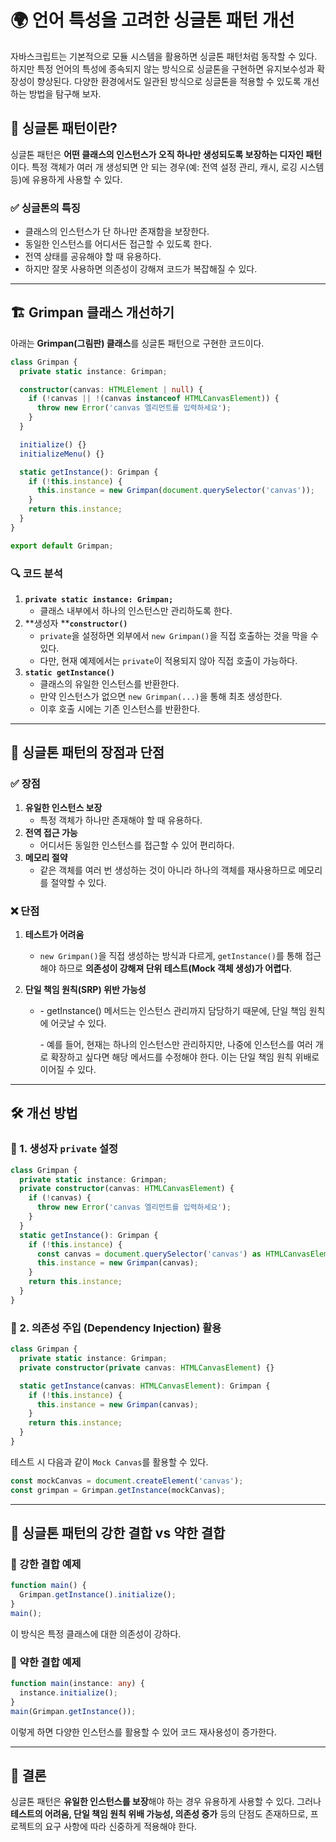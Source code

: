 # 🌍 언어 특성을 고려한 싱글톤 패턴 개선

자바스크립트는 기본적으로 모듈 시스템을 활용하면 싱글톤 패턴처럼 동작할 수 있다. 하지만 특정 언어의 특성에 종속되지 않는 방식으로 싱글톤을 구현하면 유지보수성과 확장성이 향상된다. 다양한 환경에서도 일관된 방식으로 싱글톤을 적용할 수 있도록 개선하는 방법을 탐구해 보자.

## 📌 싱글톤 패턴이란?

싱글톤 패턴은 **어떤 클래스의 인스턴스가 오직 하나만 생성되도록 보장하는 디자인 패턴**이다. 특정 객체가 여러 개 생성되면 안 되는 경우(예: 전역 설정 관리, 캐시, 로깅 시스템 등)에 유용하게 사용할 수 있다.

### ✅ 싱글톤의 특징

- 클래스의 인스턴스가 단 하나만 존재함을 보장한다.
- 동일한 인스턴스를 어디서든 접근할 수 있도록 한다.
- 전역 상태를 공유해야 할 때 유용하다.
- 하지만 잘못 사용하면 의존성이 강해져 코드가 복잡해질 수 있다.

---

## 🏗️ Grimpan 클래스 개선하기

아래는 **Grimpan(그림판) 클래스**를 싱글톤 패턴으로 구현한 코드이다.

```typescript
class Grimpan {
  private static instance: Grimpan;

  constructor(canvas: HTMLElement | null) {
    if (!canvas || !(canvas instanceof HTMLCanvasElement)) {
      throw new Error('canvas 엘리먼트를 입력하세요');
    }
  }

  initialize() {}
  initializeMenu() {}

  static getInstance(): Grimpan {
    if (!this.instance) {
      this.instance = new Grimpan(document.querySelector('canvas'));
    }
    return this.instance;
  }
}

export default Grimpan;
```

### 🔍 코드 분석

1. **`private static instance: Grimpan;`**
   - 클래스 내부에서 하나의 인스턴스만 관리하도록 한다.
2. \*\*생성자 \*\***`constructor()`**
   - `private`을 설정하면 외부에서 `new Grimpan()`을 직접 호출하는 것을 막을 수 있다.
   - 다만, 현재 예제에서는 `private`이 적용되지 않아 직접 호출이 가능하다.
3. **`static getInstance()`**
   - 클래스의 유일한 인스턴스를 반환한다.
   - 만약 인스턴스가 없으면 `new Grimpan(...)`을 통해 최초 생성한다.
   - 이후 호출 시에는 기존 인스턴스를 반환한다.

---

## 🎯 싱글톤 패턴의 장점과 단점

### ✅ 장점

1. **유일한 인스턴스 보장**
   - 특정 객체가 하나만 존재해야 할 때 유용하다.
2. **전역 접근 가능**
   - 어디서든 동일한 인스턴스를 접근할 수 있어 편리하다.
3. **메모리 절약**
   - 같은 객체를 여러 번 생성하는 것이 아니라 하나의 객체를 재사용하므로 메모리를 절약할 수 있다.

### ❌ 단점

1. **테스트가 어려움**
   - `new Grimpan()`을 직접 생성하는 방식과 다르게, `getInstance()`를 통해 접근해야 하므로 **의존성이 강해져 단위 테스트(Mock 객체 생성)가 어렵다**.
2. **단일 책임 원칙(SRP) 위반 가능성**

   - \- getInstance() 메서드는 인스턴스 관리까지 담당하기 때문에, 단일 책임 원칙에 어긋날 수 있다.

     &#x20; \- 예를 들어, 현재는 하나의 인스턴스만 관리하지만, 나중에 인스턴스를 여러 개로 확장하고 싶다면 해당 메서드를 수정해야 한다. 이는 단일 책임 원칙 위배로 이어질 수 있다.

---

## 🛠️ 개선 방법

### 🎯 1. 생성자 `private` 설정

```typescript
class Grimpan {
  private static instance: Grimpan;
  private constructor(canvas: HTMLCanvasElement) {
    if (!canvas) {
      throw new Error('canvas 엘리먼트를 입력하세요');
    }
  }
  static getInstance(): Grimpan {
    if (!this.instance) {
      const canvas = document.querySelector('canvas') as HTMLCanvasElement;
      this.instance = new Grimpan(canvas);
    }
    return this.instance;
  }
}
```

### 🎯 2. 의존성 주입 (Dependency Injection) 활용

```typescript
class Grimpan {
  private static instance: Grimpan;
  private constructor(private canvas: HTMLCanvasElement) {}

  static getInstance(canvas: HTMLCanvasElement): Grimpan {
    if (!this.instance) {
      this.instance = new Grimpan(canvas);
    }
    return this.instance;
  }
}
```

테스트 시 다음과 같이 `Mock Canvas`를 활용할 수 있다.

```typescript
const mockCanvas = document.createElement('canvas');
const grimpan = Grimpan.getInstance(mockCanvas);
```

---

## 🔄 싱글톤 패턴의 강한 결합 vs 약한 결합

### 🔗 강한 결합 예제

```typescript
function main() {
  Grimpan.getInstance().initialize();
}
main();
```

이 방식은 특정 클래스에 대한 의존성이 강하다.

### 🔗 약한 결합 예제

```typescript
function main(instance: any) {
  instance.initialize();
}
main(Grimpan.getInstance());
```

이렇게 하면 다양한 인스턴스를 활용할 수 있어 코드 재사용성이 증가한다.

---

## 📢 결론

싱글톤 패턴은 **유일한 인스턴스를 보장**해야 하는 경우 유용하게 사용할 수 있다. 그러나 **테스트의 어려움, 단일 책임 원칙 위배 가능성, 의존성 증가** 등의 단점도 존재하므로, 프로젝트의 요구 사항에 따라 신중하게 적용해야 한다.
